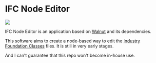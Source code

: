 # IFC Node Editor

![](https://img.shields.io/codefactor/grade/github/ArchiDog1998/IfcNodeEditor?longCache=true&style=for-the-badge)

IFC Node Editor is an application based on [Walnut](https://github.com/StudioCherno/Walnut) and its dependencies.

This software aims to create a node-based way to edit the [Industry Foundation Classes](https://www.buildingsmart.org/standards/bsi-standards/industry-foundation-classes/) files. It is still in very early stages. 

And I can't guarantee that this repo won't become in-house use.